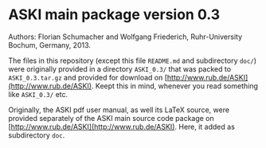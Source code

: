 # ASKI main package version 0.3

Authors: Florian Schumacher and Wolfgang Friederich, Ruhr-University Bochum, Germany, 2013.

The files in this repository (except this file `README.md` and subdirectory `doc/`) were originally provided 
in a directory `ASKI_0.3/` that was packed to `ASKI_0.3.tar.gz` and provided for download on 
[http://www.rub.de/ASKI](http://www.rub.de/ASKI). Keept this in mind, whenever you read something like `ASKI_0.3/` etc.

Originally, the ASKI pdf user manual, as well its LaTeX source, were provided separately of the ASKI main source code 
package on [http://www.rub.de/ASKI](http://www.rub.de/ASKI). Here, it added as subdirectory `doc`.
